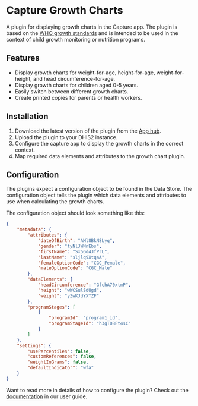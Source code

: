 # Capture Growth Charts

A plugin for displaying growth charts in the Capture app.
The plugin is based on the [WHO growth standards](https://www.who.int/childgrowth/standards/en/) and is intended to be used in the context of child growth monitoring or nutrition programs.

## Features

- Display growth charts for weight-for-age, height-for-age, weight-for-height, and head circumference-for-age.
- Display growth charts for children aged 0-5 years.
- Easily switch between different growth charts.
- Create printed copies for parents or health workers.

## Installation

1. Download the latest version of the plugin from the [App hub](https://apps.dhis2.org).
2. Upload the plugin to your DHIS2 instance.
3. Configure the capture app to display the growth charts in the correct context.
4. Map required data elements and attributes to the growth chart plugin.

## Configuration

The plugins expect a configuration object to be found in the Data Store. The configuration object tells the plugin which data elements and attributes to use when calculating the growth charts.

The configuration object should look something like this:

```json
{
    "metadata": {
        "attributes": {
            "dateOfBirth": "AMl8BkN8Lyq",
            "gender": "tyNlJWNnEbs",
            "firstName": "Sx5Gd4JfPrL",
            "lastName": "sljlq9XtqaA",
            "femaleOptionCode": "CGC_Female",
            "maleOptionCode": "CGC_Male"
        },
        "dataElements": {
            "headCircumference": "GfchA70xtmP",
            "height": "wWCSulSdUgd",
            "weight": "yZwKJdYXTZF"
        },
        "programStages": [
            {
                "programId": "program1_id",
                "programStageId": "h3gT08Et4sC"
            }
        ]
    },
    "settings": {
        "usePercentiles": false,
        "customReferences": false,
        "weightInGrams": false,
        "defaultIndicator": "wfa"
    }
}

```

Want to read more in details of how to configure the plugin? Check out the [documentation](https://github.com/dev-otta/dhis2-who-growth-chart/blob/master/docs/using-capture-growth-charts.md) in our user guide.


